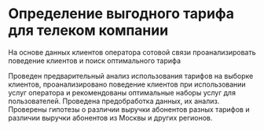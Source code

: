 # Определение выгодного тарифа для телеком компании


На основе данных клиентов оператора сотовой связи проанализировать поведение клиентов и поиск оптимального тарифа

Проведен предварительный анализ использования тарифов на выборке клиентов,
проанализировано поведение клиентов при использовании услуг оператора и
рекомендованы оптимальные наборы услуг для пользователей. Проведена предобработка
данных, их анализ. Проверены гипотезы о различии выручки абонентов разных тарифов и
различии выручки абонентов из Москвы и других регионов.
